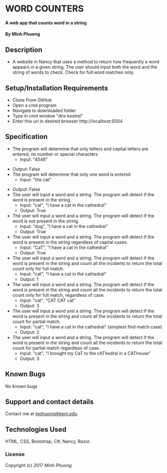 # WORD COUNTERS

#### A web app that counts word in a string

#### By Minh Phuong

## Description
* A website in Nancy that uses a method to return how frequently a word appears in a given string. The user should input both the word and the string of words to check. Check for full word matches only.

## Setup/Installation Requirements
* Clone From GitHub
* Open a cmd program
* Navigate to downloaded folder
* Type in cmd window "dnx kestrel"
* Enter this url in desired browser http://localhost:5004

## Specification
* The program will determine that only letters and capital letters are entered, no number or special characters
  * Input: "4546"
 <!-- (limit the input for the app -->
  * Output: False
* The program will determine that only one word is entered
  * Input: "the cat"
 <!-- (limit the behavior of the app -->
  * Output: False
* The user will input a word and a string. The program will detect if the word is present in the string.
  * Input: "cat", "I have a cat in the cathedral"
  <!-- (simplest find match for 1 word) -->
  * Output: True
* The user will input a word and a string. The program will detect if the word is not present in the string.
  * Input: "dog", "I have a cat in the cathedral"
  <!-- (simplest find match case for no match) -->
  * Output: True
* The user will input a word and a string. The program will detect if the word is present in the string regardless of capital cases.
  * Input: "CaT", "I have a cat in the cathedral"
  <!-- (simplest find match case for capital) -->
  * Output: True
* The user will input a word and a string. The program will detect if the word is present in the string and count all the incidents to return the total count only for full match.
  * Input: "cat", "I have a cat in the cathedral"
  <!-- (simplest find match case) -->
  * Output: 1
* The user will input a word and a string. The program will detect if the word is present in the string and count all the incidents to return the total count only for full match, regardless of case.
  * Input: "cat", "CAT CAT cat"
  <!-- (simplest find match case for full match) -->
  * Output: 3
* The user will input a word and a string. The program will detect if the word is present in the string and count all the incidents to return the total count for partial match.
  * Input: "cat", "I have a cat in the cathedral" (simplest find match case)
  <!-- (simplest find match case for partial with repeated letters in that order) -->
  * Output: 2
* The user will input a word and a string. The program will detect if the word is present in the string and count all the incidents to return the total count for partial match regardless of case.
  * Input: "cat", "I brought my CaT to the cAThedral in a CAThouse"
  <!-- (simplest find match case for partial with repeated letters in that order, regardless of case) -->
  * Output: 3

## Known Bugs

No known bugs

## Support and contact details

Contact me at mphuong@kent.edu.

## Technologies Used

HTML, CSS, Bootstrap, C#, Nancy, Razor.

### License

Copyright (c) 2017 *Minh Phuong*
